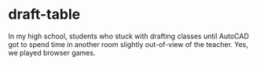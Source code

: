 # draft-table

In my high school, students who stuck with drafting classes until AutoCAD got to spend time in another room slightly out-of-view of the teacher.
Yes, we played browser games.

